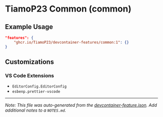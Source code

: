 
# TiamoP23 Common (common)



## Example Usage

```json
"features": {
    "ghcr.io/TiamoP23/devcontainer-features/common:1": {}
}
```



## Customizations

### VS Code Extensions

- `EditorConfig.EditorConfig`
- `esbenp.prettier-vscode`



---

_Note: This file was auto-generated from the [devcontainer-feature.json](https://github.com/TiamoP23/devcontainer-features/blob/main/src/common/devcontainer-feature.json).  Add additional notes to a `NOTES.md`._
